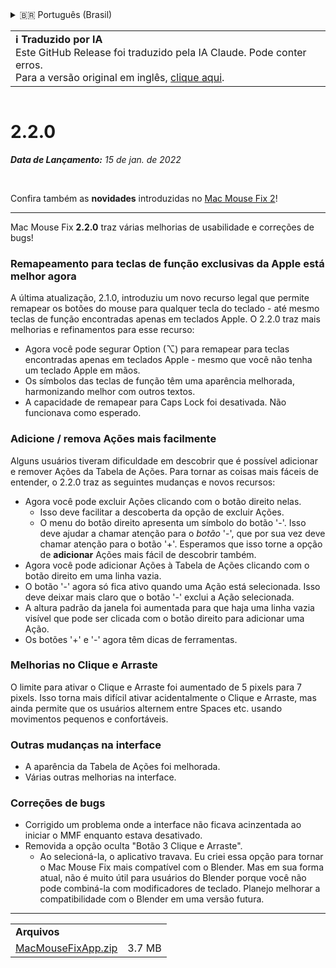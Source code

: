 <details>
<summary>🇧🇷 Português (Brasil)</summary>

[🇬🇧 English (GitHub Release)](https://github.com/noah-nuebling/mac-mouse-fix/releases/tag/2.2.0)\
[🇦🇩 Català](https://redirect.macmousefix.com/?target=mmf-release&tag=2.2.0&locale=ca)\
[🇩🇪 Deutsch](https://redirect.macmousefix.com/?target=mmf-release&tag=2.2.0&locale=de)\
[🇪🇸 Español](https://redirect.macmousefix.com/?target=mmf-release&tag=2.2.0&locale=es)\
[🇫🇷 Français](https://redirect.macmousefix.com/?target=mmf-release&tag=2.2.0&locale=fr)\
[🇮🇩 Indonesia](https://redirect.macmousefix.com/?target=mmf-release&tag=2.2.0&locale=id)\
[🇮🇹 Italiano](https://redirect.macmousefix.com/?target=mmf-release&tag=2.2.0&locale=it)\
[🇭🇺 Magyar](https://redirect.macmousefix.com/?target=mmf-release&tag=2.2.0&locale=hu)\
[🇳🇱 Nederlands](https://redirect.macmousefix.com/?target=mmf-release&tag=2.2.0&locale=nl)\
[🇵🇱 Polski](https://redirect.macmousefix.com/?target=mmf-release&tag=2.2.0&locale=pl)\
**🇧🇷 Português (Brasil)**\
[🇵🇹 Português (Portugal)](https://redirect.macmousefix.com/?target=mmf-release&tag=2.2.0&locale=pt-PT)\
[🇷🇴 Română](https://redirect.macmousefix.com/?target=mmf-release&tag=2.2.0&locale=ro)\
[🇸🇪 Svenska](https://redirect.macmousefix.com/?target=mmf-release&tag=2.2.0&locale=sv)\
[🇻🇳 Tiếng Việt](https://redirect.macmousefix.com/?target=mmf-release&tag=2.2.0&locale=vi)\
[🇹🇷 Türkçe](https://redirect.macmousefix.com/?target=mmf-release&tag=2.2.0&locale=tr)\
[🇨🇿 Čeština](https://redirect.macmousefix.com/?target=mmf-release&tag=2.2.0&locale=cs)\
[🇬🇷 Ελληνικά](https://redirect.macmousefix.com/?target=mmf-release&tag=2.2.0&locale=el)\
[🇷🇺 Русский](https://redirect.macmousefix.com/?target=mmf-release&tag=2.2.0&locale=ru)\
[🇺🇦 Українська](https://redirect.macmousefix.com/?target=mmf-release&tag=2.2.0&locale=uk)\
[🇮🇱 עברית](https://redirect.macmousefix.com/?target=mmf-release&tag=2.2.0&locale=he)\
[🇸🇦 العربية](https://redirect.macmousefix.com/?target=mmf-release&tag=2.2.0&locale=ar)\
[🇮🇳 हिन्दी](https://redirect.macmousefix.com/?target=mmf-release&tag=2.2.0&locale=hi)\
[🇹🇭 ไทย](https://redirect.macmousefix.com/?target=mmf-release&tag=2.2.0&locale=th)\
[🇨🇳 中文 (简体)](https://redirect.macmousefix.com/?target=mmf-release&tag=2.2.0&locale=zh-Hans)\
[🇨🇳 中文 (繁體)](https://redirect.macmousefix.com/?target=mmf-release&tag=2.2.0&locale=zh-Hant)\
[🇭🇰 中文（香港)](https://redirect.macmousefix.com/?target=mmf-release&tag=2.2.0&locale=zh-HK)\
[🇯🇵 日本語](https://redirect.macmousefix.com/?target=mmf-release&tag=2.2.0&locale=ja)\
[🇰🇷 한국어](https://redirect.macmousefix.com/?target=mmf-release&tag=2.2.0&locale=ko)\
[Help translate Mac Mouse Fix to different languages!](https://github.com/noah-nuebling/mac-mouse-fix/discussions/731)
</details>
<table align=><td>
<b>ℹ️ Traduzido por IA</b><br>
Este GitHub Release foi traduzido pela IA Claude. Pode conter erros.<br>
Para a versão original em inglês, <a href="https://github.com/noah-nuebling/mac-mouse-fix/releases/tag/2.2.0">clique aqui</a>.
</td></table>

<table></table>

# 2.2.0
***Data de Lançamento:** 15 de jan. de 2022*

<br>

Confira também as **novidades** introduzidas no [Mac Mouse Fix 2](https://redirect.macmousefix.com/?target=mmf-release&tag=2.0.0&locale=pt-BR)!

---

Mac Mouse Fix **2.2.0** traz várias melhorias de usabilidade e correções de bugs!

### Remapeamento para teclas de função exclusivas da Apple está melhor agora

A última atualização, 2.1.0, introduziu um novo recurso legal que permite remapear os botões do mouse para qualquer tecla do teclado - até mesmo teclas de função encontradas apenas em teclados Apple. O 2.2.0 traz mais melhorias e refinamentos para esse recurso:

- Agora você pode segurar Option (⌥) para remapear para teclas encontradas apenas em teclados Apple - mesmo que você não tenha um teclado Apple em mãos.
- Os símbolos das teclas de função têm uma aparência melhorada, harmonizando melhor com outros textos.
- A capacidade de remapear para Caps Lock foi desativada. Não funcionava como esperado.

### Adicione / remova Ações mais facilmente

Alguns usuários tiveram dificuldade em descobrir que é possível adicionar e remover Ações da Tabela de Ações. Para tornar as coisas mais fáceis de entender, o 2.2.0 traz as seguintes mudanças e novos recursos:

- Agora você pode excluir Ações clicando com o botão direito nelas.
  - Isso deve facilitar a descoberta da opção de excluir Ações.
  - O menu do botão direito apresenta um símbolo do botão '-'. Isso deve ajudar a chamar atenção para o _botão_ '-', que por sua vez deve chamar atenção para o botão '+'. Esperamos que isso torne a opção de **adicionar** Ações mais fácil de descobrir também.
- Agora você pode adicionar Ações à Tabela de Ações clicando com o botão direito em uma linha vazia.
- O botão '-' agora só fica ativo quando uma Ação está selecionada. Isso deve deixar mais claro que o botão '-' exclui a Ação selecionada.
- A altura padrão da janela foi aumentada para que haja uma linha vazia visível que pode ser clicada com o botão direito para adicionar uma Ação.
- Os botões '+' e '-' agora têm dicas de ferramentas.

### Melhorias no Clique e Arraste

O limite para ativar o Clique e Arraste foi aumentado de 5 pixels para 7 pixels. Isso torna mais difícil ativar acidentalmente o Clique e Arraste, mas ainda permite que os usuários alternem entre Spaces etc. usando movimentos pequenos e confortáveis.

### Outras mudanças na interface

- A aparência da Tabela de Ações foi melhorada.
- Várias outras melhorias na interface.

### Correções de bugs

- Corrigido um problema onde a interface não ficava acinzentada ao iniciar o MMF enquanto estava desativado.
- Removida a opção oculta "Botão 3 Clique e Arraste".
  - Ao selecioná-la, o aplicativo travava. Eu criei essa opção para tornar o Mac Mouse Fix mais compatível com o Blender. Mas em sua forma atual, não é muito útil para usuários do Blender porque você não pode combiná-la com modificadores de teclado. Planejo melhorar a compatibilidade com o Blender em uma versão futura.

---

<table align="start">
<tr>
    <td colspan=2>
        <b>Arquivos</b>
    </td>
</tr>
<tr>
    <td><a href="https://github.com/noah-nuebling/mac-mouse-fix/releases/download/2.2.0/MacMouseFixApp.zip">MacMouseFixApp.zip</a></td>
    <td>3.7 MB</td>
</tr>
</table>